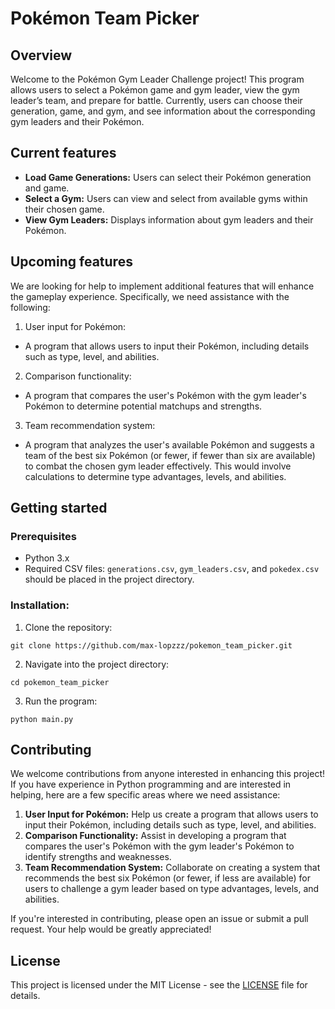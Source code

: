 # Pokémon Team Picker
## Overview
Welcome to the Pokémon Gym Leader Challenge project! This program allows users to select a Pokémon game and gym leader, view the gym leader’s team, and prepare for battle. Currently, users can choose their generation, game, and gym, and see information about the corresponding gym leaders and their Pokémon.

## Current features
- **Load Game Generations:** Users can select their Pokémon generation and game.
- **Select a Gym:** Users can view and select from available gyms within their chosen game.
- **View Gym Leaders:** Displays information about gym leaders and their Pokémon.

## Upcoming features
We are looking for help to implement additional features that will enhance the gameplay experience. Specifically, we need assistance with the following:
1. User input for Pokémon:
- A program that allows users to input their Pokémon, including details such as type, level, and abilities.
2. Comparison functionality:
- A program that compares the user's Pokémon with the gym leader's Pokémon to determine potential matchups and strengths.
3. Team recommendation system:
- A program that analyzes the user's available Pokémon and suggests a team of the best six Pokémon (or fewer, if fewer than six are available) to combat the chosen gym leader effectively. This would involve calculations to determine type advantages, levels, and abilities.

## Getting started
### Prerequisites
- Python 3.x
- Required CSV files: `generations.csv`, `gym_leaders.csv`, and `pokedex.csv` should be placed in the project directory.

### Installation:
1. Clone the repository:
```
git clone https://github.com/max-lopzzz/pokemon_team_picker.git
```
2. Navigate into the project directory:
```
cd pokemon_team_picker
```
3. Run the program:
```
python main.py
```

## Contributing
We welcome contributions from anyone interested in enhancing this project! If you have experience in Python programming and are interested in helping, here are a few specific areas where we need assistance:
1. **User Input for Pokémon:** Help us create a program that allows users to input their Pokémon, including details such as type, level, and abilities.
2. **Comparison Functionality:** Assist in developing a program that compares the user's Pokémon with the gym leader's Pokémon to identify strengths and weaknesses.
3. **Team Recommendation System:** Collaborate on creating a system that recommends the best six Pokémon (or fewer, if less are available) for users to challenge a gym leader based on type advantages, levels, and abilities.

If you're interested in contributing, please open an issue or submit a pull request. Your help would be greatly appreciated!

## License
This project is licensed under the MIT License - see the [LICENSE](LICENSE) file for details.
